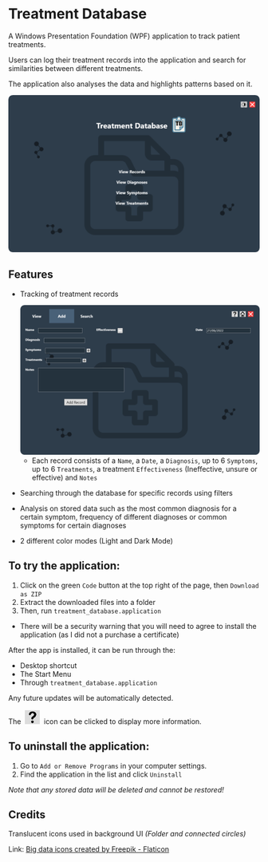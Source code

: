 # Treatment Database
A Windows Presentation Foundation (WPF) application to track patient treatments. 

Users can log their treatment records into the application and search for similarities between different treatments. 

The application also analyses the data and highlights patterns based on it.

<img src="showcase-images/Home.png" alt="Treatment Database Home Screen" width="600"/>

## Features
- Tracking of treatment records

    <img src="showcase-images/AddRecord.png" alt="Adding a record" width="600"/>  
    
    - Each record consists of a `Name`, a `Date`, a `Diagnosis`, up to 6 `Symptoms`, up to 6 `Treatments`, a treatment `Effectiveness` (Ineffective, unsure or effective) and `Notes`   
    

- Searching through the database for specific records using filters
- Analysis on stored data such as the most common diagnosis for a certain symptom, frequency of different diagnoses or common symptoms for certain diagnoses
- 2 different color modes (Light and Dark Mode)

## To try the application:
1. Click on the green `Code` button at the top right of the page, then `Download as ZIP`
2. Extract the downloaded files into a folder
3. Then, run `treatment_database.application`
- There will be a security warning that you will need to agree to install the application (as I did not a purchase a certificate)

After the app is installed, it can be run through the:
- Desktop shortcut
- The Start Menu
- Through `treatment_database.application`  

Any future updates will be automatically detected.

The &nbsp;<img src="showcase-images/HelpButton.png" alt="More Info Button" width="30"/>&nbsp; icon can be clicked to display more information.

## To uninstall the application:
1. Go to `Add or Remove Programs` in your computer settings.
2. Find the application in the list and click `Uninstall`

*Note that any stored data will be deleted and cannot be restored!*

## Credits
Translucent icons used in background UI *(Folder and connected circles)*

Link: <a href="https://www.flaticon.com/free-icons/big-data" title="big data icons">Big data icons created by Freepik - Flaticon</a>
